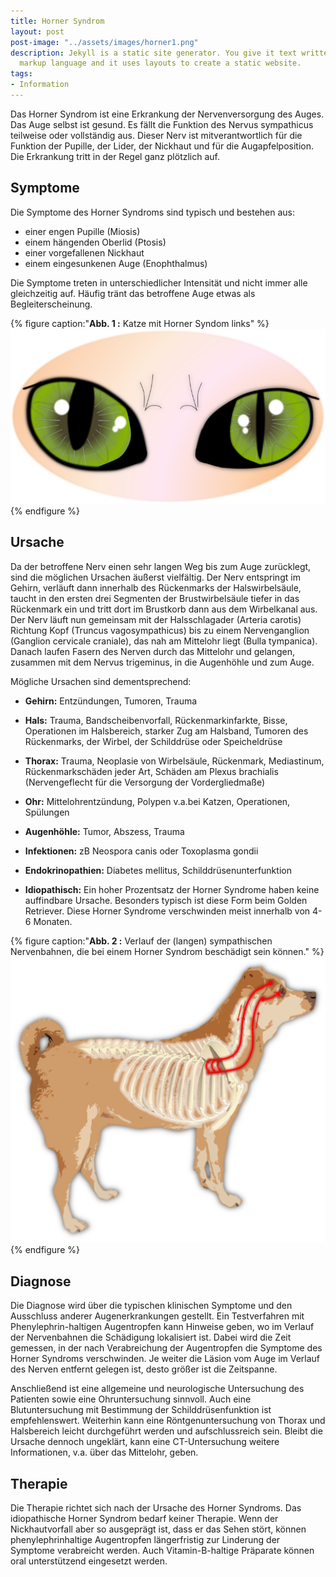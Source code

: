 ```yaml
---
title: Horner Syndrom
layout: post
post-image: "../assets/images/horner1.png"
description: Jekyll is a static site generator. You give it text written in your favorite
  markup language and it uses layouts to create a static website.
tags:
- Information
---
```


Das Horner Syndrom ist eine Erkrankung der Nervenversorgung des Auges. Das Auge selbst ist gesund. Es fällt die Funktion des Nervus sympathicus teilweise oder vollständig aus. Dieser Nerv ist mitverantwortlich für die Funktion der Pupille, der Lider, der Nickhaut und für die Augapfelposition. Die Erkrankung tritt in der Regel ganz plötzlich auf.

## Symptome

Die Symptome des Horner Syndroms sind typisch und bestehen aus:

- einer engen Pupille (Miosis)
- einem hängenden Oberlid (Ptosis)
- einer vorgefallenen Nickhaut
- einem eingesunkenen Auge (Enophthalmus)

Die Symptome treten in unterschiedlicher Intensität und nicht immer alle gleichzeitig auf. Häufig tränt das betroffene Auge etwas als Begleiterscheinung.


{% figure caption:"**Abb. 1 :** Katze mit Horner Syndom links" %}
![Dermoid](../assets/images/horner1.png)
{% endfigure %}


## Ursache

Da der betroffene Nerv einen sehr langen Weg bis zum Auge zurücklegt, sind die möglichen Ursachen äußerst vielfältig. Der Nerv entspringt im Gehirn, verläuft dann innerhalb des Rückenmarks  der  Halswirbelsäule, taucht in den ersten drei Segmenten der Brustwirbelsäule tiefer in das Rückenmark ein und tritt dort im Brustkorb dann aus dem Wirbelkanal aus. Der Nerv läuft nun gemeinsam mit der Halsschlagader (Arteria carotis) Richtung Kopf (Truncus vagosympathicus) bis zu einem Nervenganglion (Ganglion cervicale craniale), das nah am Mittelohr liegt (Bulla tympanica). Danach laufen Fasern des Nerven durch das Mittelohr und gelangen, zusammen mit dem Nervus trigeminus, in die Augenhöhle und zum Auge.

Mögliche Ursachen sind dementsprechend:

- **Gehirn:**
  Entzündungen, Tumoren, Trauma

- **Hals:**
  Trauma, Bandscheibenvorfall, Rückenmarkinfarkte, Bisse, Operationen im Halsbereich, starker Zug am Halsband, Tumoren des Rückenmarks, der Wirbel, der Schilddrüse oder Speicheldrüse

- **Thorax:**
  Trauma, Neoplasie von Wirbelsäule, Rückenmark, Mediastinum, Rückenmarkschäden jeder Art, Schäden am Plexus brachialis (Nervengeflecht für die Versorgung der Vordergliedmaße)

- **Ohr:** 
  Mittelohrentzündung, Polypen v.a.bei Katzen, Operationen, Spülungen

- **Augenhöhle:** 
  Tumor, Abszess, Trauma

- **Infektionen:**
  zB Neospora canis oder Toxoplasma gondii

- **Endokrinopathien:**
  Diabetes mellitus, Schilddrüsenunterfunktion

- **Idiopathisch:**
  Ein hoher Prozentsatz der Horner Syndrome haben keine auffindbare Ursache. Besonders typisch ist diese Form beim Golden Retriever. Diese Horner Syndrome verschwinden meist innerhalb von 4-6 Monaten.


{% figure caption:"**Abb. 2 :** Verlauf der (langen) sympathischen Nervenbahnen, die bei einem Horner Syndrom beschädigt sein können." %}
![Dermoid](../assets/images/horner2.png)
{% endfigure %}

## Diagnose

Die Diagnose wird über die typischen klinischen Symptome und den Ausschluss anderer Augenerkrankungen gestellt. Ein Testverfahren mit Phenylephrin-haltigen Augentropfen kann Hinweise geben, wo im Verlauf der Nervenbahnen die Schädigung lokalisiert ist. Dabei wird die Zeit gemessen, in der nach Verabreichung der Augentropfen die Symptome des Horner Syndroms verschwinden. Je weiter die Läsion vom Auge im Verlauf des Nerven  entfernt gelegen ist, desto größer ist die Zeitspanne. 

Anschließend ist eine allgemeine und neurologische Untersuchung des Patienten sowie eine Ohruntersuchung sinnvoll. Auch eine Blutuntersuchung mit Bestimmung der Schilddrüsenfunktion ist empfehlenswert. Weiterhin kann eine Röntgenuntersuchung von Thorax und Halsbereich leicht durchgeführt werden und aufschlussreich sein. Bleibt die Ursache dennoch ungeklärt, kann eine CT-Untersuchung weitere Informationen, v.a. über das Mittelohr, geben. 

## Therapie

Die Therapie richtet sich nach der Ursache des Horner Syndroms. Das idiopathische Horner Syndrom bedarf keiner Therapie. Wenn der Nickhautvorfall aber so ausgeprägt ist, dass er das Sehen stört, können phenylephrinhaltige Augentropfen längerfristig zur Linderung der Symptome verabreicht werden. Auch Vitamin-B-haltige Präparate können oral unterstützend eingesetzt werden. 
 
